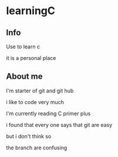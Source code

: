 learningC
=

Info
-
Use to learn c

it is a personal place

About me
-
I'm starter of git and git hub

i like to code very much

I'm currently reading C primer plus

i found that every one says that git are easy

but i don't think so

the branch are confusing
